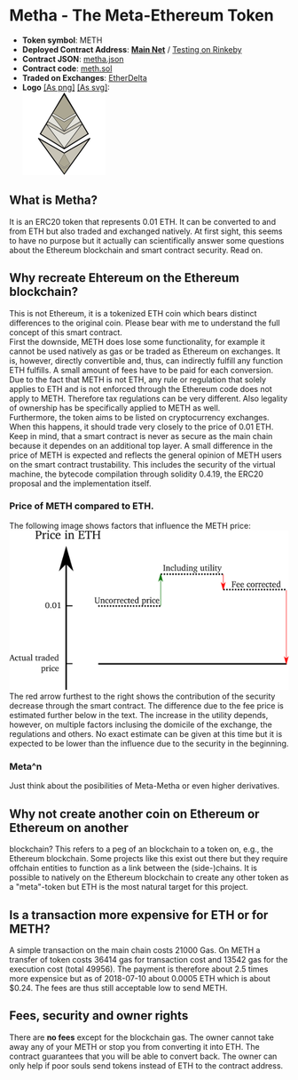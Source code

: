 # Metha - The Meta-Ethereum Token
* __Token symbol__: METH
* __Deployed Contract Address__: [__Main Net__](https://etherscan.io/address/0x364aa6b380cb4f9cee6711326d6b33a81ce1998c) / [Testing on Rinkeby](https://rinkeby.etherscan.io/address/0x41bD17Ee4155Eb79ed77d7e197B006411074601B)
* __Contract JSON__: [metha.json](https://raw.githubusercontent.com/cbaus/metha/3c53ecb89eb03a5421a8992e42ba9791c5953a0c/metha.json)
* __Contract code__: [meth.sol](https://raw.githubusercontent.com/cbaus/metha/3c53ecb89eb03a5421a8992e42ba9791c5953a0c/meth.sol)
* __Traded on Exchanges__: [EtherDelta](https://etherdelta.com/#0x364aa6b380cb4f9cee6711326d6b33a81ce1998c-ETH)
* __Logo__ [[As png]](metha_logo.png) [[As svg]](metha_logo.svg):<br/>
![Metha logo](metha_logo_small.png)


## What is Metha?
It is an ERC20 token that represents 0.01 ETH. It can be converted to and from ETH but also traded and exchanged natively. At first sight, this seems to have no purpose but it actually can scientifically answer some questions about the Ethereum blockchain and smart contract security. Read on.

## Why recreate Ehtereum on the Ethereum blockchain?
This is not Ethereum, it is a tokenized ETH coin which bears distinct differences to the original coin.
Please bear with me to understand the full concept of this smart contract.<br/>
First the downside, METH does lose some functionality, for example it cannot be used natively as gas
or be traded as Ethereum on exchanges. It is, however, directly convertible and, thus, can indirectly fulfill
any function ETH fulfills. A small amount of fees have to be paid for each conversion. Due to the fact
that METH is not ETH, any rule or regulation that solely applies to ETH and is not enforced through the
Ethereum code does not apply to METH. Therefore tax regulations can be very different. Also legality of
ownership has be specifically applied to METH as well.<br/>
Furthermore, the token aims to be listed on cryptocurrency exchanges. When this happens, it should trade very
closely to the price of 0.01 ETH. Keep in mind, that a smart contract is never as secure as the main chain because
it dependes on an additional top layer. A small difference in the price of METH is expected and reflects
the general opinion of METH users on the smart contract trustability. This includes the security of the
virtual machine, the bytecode compilation through solidity 0.4.19, the ERC20 proposal and the implementation itself.


### Price of METH compared to ETH.
The following image shows factors that influence the METH price:<br/>
![Meth Price](./price.png)<br/>
The red arrow furthest to the right shows the contribution of the security decrease through the smart contract.
The difference due to the fee price is estimated further below in the text. The increase in the utility depends, however,
on multiple factors inclusing the domicile of the exchange, the regulations and others. No exact estimate can be given
at this time but it is expected to be lower than the influence due to the security in the beginning.

### Meta^n
Just think about the posibilities of Meta-Metha or even higher derivatives.

## Why not create another coin on Ethereum or Ethereum on another
blockchain?  This refers to a peg of an blockchain to a token on,
e.g., the Ethereum blockchain. Some projects like this exist out there
but they require offchain entities to function as a link between the
(side-)chains.  It is possible to natively on the Ethereum blockchain
to create any other token as a "meta"-token but ETH is the most
natural target for this project.

## Is a transaction more expensive for ETH or for METH?
A simple transaction on the main chain costs 21000 Gas.
On METH a transfer of token costs 36414 gas for transaction cost and 13542 gas for the execution cost (total 49956).
The payment is therefore about 2.5 times more expensice but as of 2018-07-10 about 0.0005 ETH which is about $0.24.
The fees are thus still acceptable low to send METH.

## Fees, security and owner rights
There are __no fees__ except for the blockchain
gas. The owner cannot take away any of your METH or stop you from
converting it into ETH. The contract guarantees that you will be able
to convert back. The owner can only help if poor souls send tokens
instead of ETH to the contract address.

